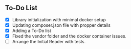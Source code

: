 ## To-Do List

- [x] Library initialization with minimal docker setup
- [x] Updating composer.json file with propper details
- [x] Adding a To-Do list
- [x] Fixed the vendor folder and the docker container issues.
- [ ] Arrange the Initial Reader with tests.